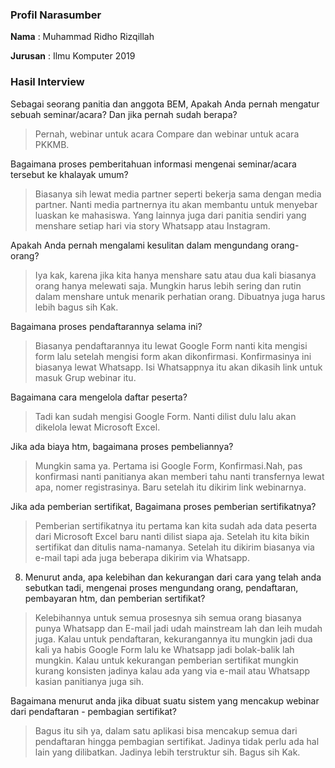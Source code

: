 ### Profil Narasumber 
**Nama** : Muhammad Ridho Rizqillah

**Jurusan** : Ilmu Komputer 2019

### Hasil Interview

Sebagai seorang panitia dan anggota BEM, Apakah Anda pernah mengatur sebuah seminar/acara? Dan jika pernah sudah berapa?
> Pernah, webinar untuk acara Compare dan webinar untuk acara PKKMB.

Bagaimana proses pemberitahuan informasi mengenai seminar/acara tersebut ke khalayak umum?
> Biasanya sih lewat media partner seperti bekerja sama dengan media partner. Nanti media partnernya itu akan membantu untuk menyebar luaskan ke mahasiswa. Yang lainnya juga dari 
panitia sendiri yang menshare setiap hari via story Whatsapp atau Instagram. 

Apakah Anda pernah mengalami kesulitan dalam mengundang orang-orang?
> Iya kak, karena jika kita hanya menshare satu atau dua kali biasanya orang hanya melewati saja. Mungkin harus lebih sering dan rutin dalam menshare untuk menarik perhatian orang.
Dibuatnya juga harus lebih bagus sih Kak.

Bagaimana proses pendaftarannya selama ini?
> Biasanya pendaftarannya itu lewat Google Form nanti kita mengisi form lalu setelah mengisi form akan dikonfirmasi. Konfirmasinya ini biasanya lewat Whatsapp. Isi Whatsappnya itu 
akan dikasih link untuk masuk Grup webinar itu.

Bagaimana cara mengelola daftar peserta?
> Tadi kan sudah mengisi Google Form. Nanti dilist dulu lalu akan dikelola lewat Microsoft Excel.

Jika ada biaya htm, bagaimana proses pembeliannya? 
> Mungkin sama ya. Pertama isi Google Form, Konfirmasi.Nah, pas konfirmasi nanti panitianya akan memberi tahu nanti transfernya lewat apa, nomer registrasinya. Baru setelah itu
dikirim link webinarnya.

Jika ada pemberian sertifikat, Bagaimana proses pemberian sertifikatnya?
> Pemberian sertifikatnya itu pertama kan kita sudah ada data peserta dari Microsoft Excel baru nanti dilist siapa aja. Setelah itu kita bikin sertifikat dan ditulis nama-namanya. Setelah itu
dikirim biasanya via e-mail tapi ada juga beberapa dikirim via Whatsapp.

8. Menurut anda, apa kelebihan dan kekurangan dari cara yang telah anda sebutkan tadi, mengenai proses mengundang orang, pendaftaran, pembayaran htm, dan pemberian sertifikat?
> Kelebihannya untuk semua prosesnya sih semua orang biasanya punya Whatsapp dan E-mail jadi udah mainstream lah dan leih mudah juga. Kalau untuk pendaftaran, kekurangannya itu mungkin
jadi dua kali ya habis Google Form lalu ke Whatsapp jadi bolak-balik lah mungkin. Kalau untuk kekurangan pemberian sertifikat mungkin kurang konsisten jadinya kalau ada yang via e-mail
atau Whatsapp kasian panitianya juga sih.

Bagaimana menurut anda jika dibuat suatu sistem yang mencakup webinar dari pendaftaran - pembagian sertifikat?
> Bagus itu sih ya, dalam satu aplikasi bisa mencakup semua dari pendaftaran hingga pembagian sertifikat. Jadinya tidak perlu ada hal lain yang dilibatkan. Jadinya lebih terstruktur
sih. Bagus sih Kak.
